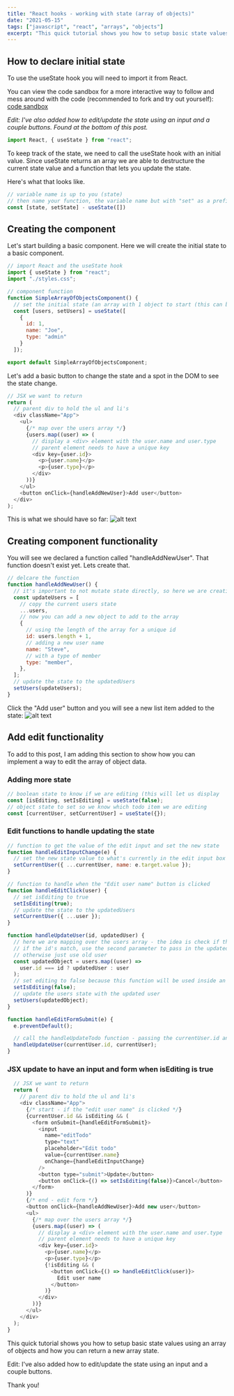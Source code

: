 ```yaml
---
title: "React hooks - working with state (array of objects)"
date: "2021-05-15"
tags: ["javascript", "react", "arrays", "objects"]
excerpt: "This quick tutorial shows you how to setup basic state values using an array of objects and how you can return a new array state value."
---
```


## How to declare initial state

To use the useState hook you will need to import it from React.

You can view the code sandbox for a more interactive way to follow and mess around with the code (recommended to fork and try out yourself): [code sandbox](https://codesandbox.io/s/javascript-classes-6t3wf)

_Edit: I've also added how to edit/update the state using an input and a couple buttons. Found at the bottom of this post._

```js
import React, { useState } from "react";
```

To keep track of the state, we need to call the useState hook with an initial value. Since useState returns an array we are able to destructure the current state value and a function that lets you update the state.

Here's what that looks like.

```js
// variable name is up to you (state)
// then name your function, the variable name but with "set" as a prefix (setState)
const [state, setState] - useState([])
```

## Creating the component

Let's start building a basic component. Here we will create the initial state to a basic component.

```js
// import React and the useState hook
import { useState } from "react";
import "./styles.css";

// component function
function SimpleArrayOfObjectsComponent() {
  // set the initial state (an array with 1 object to start (this can be an empty object to start))
  const [users, setUsers] = useState([
    {
      id: 1,
      name: "Joe",
      type: "admin"
    }
  ]);

export default SimpleArrayOfObjectsComponent;
```

Let's add a basic button to change the state and a spot in the DOM to see the state change.

```js
// JSX we want to return
return (
  // parent div to hold the ul and li's
  <div className="App">
    <ul>
      {/* map over the users array */}
      {users.map((user) => (
        // display a <div> element with the user.name and user.type
        // parent element needs to have a unique key
        <div key={user.id}>
          <p>{user.name}</p>
          <p>{user.type}</p>
        </div>
      ))}
    </ul>
    <button onClick={handleAddNewUser}>Add user</button>
  </div>
);
```

This is what we should have so far: ![alt text](https://dev-to-uploads.s3.amazonaws.com/uploads/articles/5ciojno7jakf57p6c25f.png)

## Creating component functionality

You will see we declared a function called "handleAddNewUser". That function doesn't exist yet. Lets create that.

```js
// delcare the function
function handleAddNewUser() {
  // it's important to not mutate state directly, so here we are creating a copy of the current state using the spread syntax
  const updateUsers = [
    // copy the current users state
    ...users,
    // now you can add a new object to add to the array
    {
      // using the length of the array for a unique id
      id: users.length + 1,
      // adding a new user name
      name: "Steve",
      // with a type of member
      type: "member",
    },
  ];
  // update the state to the updatedUsers
  setUsers(updateUsers);
}
```

Click the "Add user" button and you will see a new list item added to the state: ![alt text](https://dev-to-uploads.s3.amazonaws.com/uploads/articles/vkl4pzhp2mz1o2q9qnq0.png)

## Add edit functionality

To add to this post, I am adding this section to show how you can implement a way to edit the array of object data.

### Adding more state

```js
// boolean state to know if we are editing (this will let us display
const [isEditing, setIsEditing] = useState(false);
// object state to set so we know which todo item we are editing
const [currentUser, setCurrentUser] = useState({});
```

### Edit functions to handle updating the state

```js
// function to get the value of the edit input and set the new state
function handleEditInputChange(e) {
  // set the new state value to what's currently in the edit input box
  setCurrentUser({ ...currentUser, name: e.target.value });
}

// function to handle when the "Edit user name" button is clicked
function handleEditClick(user) {
  // set isEditing to true
  setIsEditing(true);
  // update the state to the updatedUsers
  setCurrentUser({ ...user });
}

function handleUpdateUser(id, updatedUser) {
  // here we are mapping over the users array - the idea is check if the user.id matches the id we pass into the function
  // if the id's match, use the second parameter to pass in the updated user object
  // otherwise just use old user
  const updatedObject = users.map((user) =>
    user.id === id ? updatedUser : user
  );
  // set editing to false because this function will be used inside an onSubmit function - which means the data was submited and we are no longer editing
  setIsEditing(false);
  // update the users state with the updated user
  setUsers(updatedObject);
}

function handleEditFormSubmit(e) {
  e.preventDefault();

  // call the handleUpdateTodo function - passing the currentUser.id and the currentUser object as arguments
  handleUpdateUser(currentUser.id, currentUser);
}
```

### JSX update to have an input and form when isEditing is true

```js
  // JSX we want to return
  return (
    // parent div to hold the ul and li's
    <div className="App">
      {/* start - if the "edit user name" is clicked */}
      {currentUser.id && isEditing && (
        <form onSubmit={handleEditFormSubmit}>
          <input
            name="editTodo"
            type="text"
            placeholder="Edit todo"
            value={currentUser.name}
            onChange={handleEditInputChange}
          />
          <button type="submit">Update</button>
          <button onClick={() => setIsEditing(false)}>Cancel</button>
        </form>
      )}
      {/* end - edit form */}
      <button onClick={handleAddNewUser}>Add new user</button>
      <ul>
        {/* map over the users array */}
        {users.map((user) => (
          // display a <div> element with the user.name and user.type
          // parent element needs to have a unique key
          <div key={user.id}>
            <p>{user.name}</p>
            <p>{user.type}</p>
            {!isEditing && (
              <button onClick={() => handleEditClick(user)}>
                Edit user name
              </button>
            )}
          </div>
        ))}
      </ul>
    </div>
  );
}
```

This quick tutorial shows you how to setup basic state values using an array of objects and how you can return a new array state.

Edit: I've also added how to edit/update the state using an input and a couple buttons.

Thank you!
